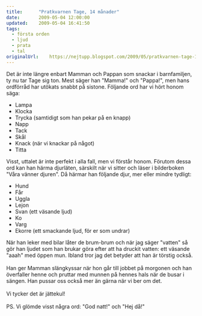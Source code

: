 ```yaml
---
title:		"Pratkvarnen Tage, 14 månader"
date:		2009-05-04 12:00:00
updated:	2009-05-04 16:41:50
tags: 
  - första orden
  - ljud
  - prata
  - tal	
originalUrl:	https://nejtupp.blogspot.com/2009/05/pratkvarnen-tage-14-manader.html
---
```


Det är inte längre enbart Mamman och Pappan som snackar i barnfamiljen, ty nu tar Tage sig ton. Mest säger han "Mamma!" och "Pappa!", men hans ordförråd har utökats snabbt på sistone. Följande ord har vi hört honom säga:<br><ul><li>Lampa</li><li>Klocka</li><li>Trycka (samtidigt som han pekar på en knapp)<br></li><li>Napp</li><li>Tack</li><li>Skål</li><li>Knack (när vi knackar på något)<br></li><li>Titta</li></ul>Visst, uttalet är inte perfekt i alla fall, men vi förstår honom. Förutom dessa ord kan han härma djurläten, särskilt när vi sitter och läser i bilderboken "Våra vänner djuren". Då härmar han följande djur, mer eller mindre tydligt:<br><ul><li>Hund</li><li>Får</li><li>Uggla</li><li>Lejon</li><li>Svan (ett väsande ljud)</li><li>Ko</li><li>Varg</li><li>Ekorre (ett smackande ljud, för er som undrar)</li></ul>När han leker med bilar låter de brum-brum och när jag säger "vatten" så gör han ljudet som han brukar göra efter att ha druckit vatten: ett väsande "aaah" med öppen mun. Ibland tror jag det betyder att han är törstig också.<br><br>Han ger Mamman slängkyssar när hon går till jobbet på morgonen och han överfaller henne och pruttar med munnen på hennes hals när de busar i sängen. Han pussar oss också mer än gärna när vi ber om det.<br><br>Vi tycker det är jättekul!<br><br>PS. Vi glömde visst några ord: "God natt!" och "Hej då!"
<!-- no comments on this post -->